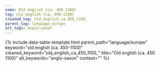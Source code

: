 ```yaml
---
name: Old english (ca. 450 1100)
tag: old english (ca. 450-1100)
cleaned_tag: old_english_ca_450_1100_
parent_tag: language_europe
alt_tags: anglo-saxon
---
```


{% include data-table-template.html 
  parent_path="language/europe" 
  keyword="old english (ca. 450-1100)" 
  cleaned_keyword="old_english_ca_450_1100_" 
  title="Old english (ca. 450 1100)"
  alt_keywords="anglo-saxon"
  context=""
%}


